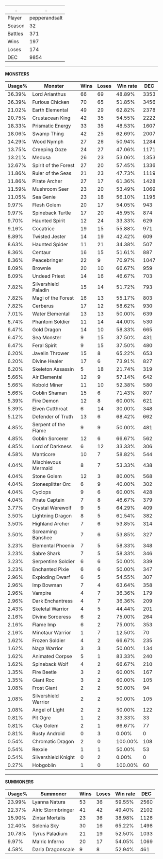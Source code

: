 .|.
|-|-
Player|pepperandsalt
Season|32
Battles|371
Wins|197
Loses|174
DEC|9854

---
**MONSTERS**

Usage%|Monster|Wins|Loses|Win rate|DEC|
-|-|-|-|-|-|
36.39%|Lord Arianthus|66|69|48.89%|3353|
36.39%|Furious Chicken|70|65|51.85%|3456|
21.02%|Earth Elemental|49|29|62.82%|2378|
20.75%|Crustacean King|42|35|54.55%|2222|
18.33%|Prismatic Energy|33|35|48.53%|1607|
18.06%|Swamp Thing|42|25|62.69%|2007|
14.29%|Wood Nymph|27|26|50.94%|1284|
13.75%|Creeping Ooze|24|27|47.06%|1171|
13.21%|Medusa|26|23|53.06%|1353|
12.67%|Spirit of the Forest|27|20|57.45%|1336|
11.86%|Ruler of the Seas|21|23|47.73%|1119|
11.86%|Pirate Archer|27|17|61.36%|1428|
11.59%|Mushroom Seer|23|20|53.49%|1069|
11.05%|Sea Genie|23|18|56.10%|1195|
9.97%|Flesh Golem|20|17|54.05%|943|
9.97%|Spineback Turtle|17|20|45.95%|874|
9.70%|Haunted Spirit|12|24|33.33%|629|
9.16%|Cocatrice|19|15|55.88%|971|
8.89%|Twisted Jester|14|19|42.42%|609|
8.63%|Haunted Spider|11|21|34.38%|507|
8.36%|Centaur|16|15|51.61%|887|
8.36%|Peacebringer|22|9|70.97%|1047|
8.09%|Brownie|20|10|66.67%|959|
8.09%|Undead Priest|14|16|46.67%|703|
7.82%|Silvershield Paladin|15|14|51.72%|793|
7.82%|Magi of the Forest|16|13|55.17%|803|
7.82%|Cerberus|17|12|58.62%|930|
7.01%|Water Elemental|13|13|50.00%|639|
6.74%|Phantom Soldier|11|14|44.00%|530|
6.47%|Gold Dragon|14|10|58.33%|665|
6.47%|Sea Monster|9|15|37.50%|431|
6.47%|Feral Spirit|9|15|37.50%|480|
6.20%|Javelin Thrower|15|8|65.22%|653|
6.20%|Divine Healer|17|6|73.91%|827|
6.20%|Skeleton Assassin|5|18|21.74%|319|
5.66%|Air Elemental|12|9|57.14%|642|
5.66%|Kobold Miner|11|10|52.38%|580|
5.66%|Goblin Shaman|15|6|71.43%|807|
5.39%|Fire Demon|12|8|60.00%|621|
5.39%|Elven Cutthroat|6|14|30.00%|348|
5.12%|Defender of Truth|13|6|68.42%|662|
4.85%|Serpent of the Flame|9|9|50.00%|481|
4.85%|Goblin Sorcerer|12|6|66.67%|562|
4.85%|Lord of Darkness|6|12|33.33%|306|
4.58%|Manticore|10|7|58.82%|544|
4.04%|Mischievous Mermaid|8|7|53.33%|438|
4.04%|Stone Golem|12|3|80.00%|568|
4.04%|Stonesplitter Orc|6|9|40.00%|302|
4.04%|Cyclops|9|6|60.00%|428|
4.04%|Pirate Captain|7|8|46.67%|379|
3.77%|Crystal Werewolf|9|5|64.29%|409|
3.50%|Lightning Dragon|8|5|61.54%|382|
3.50%|Highland Archer|7|6|53.85%|314|
3.50%|Screaming Banshee|7|6|53.85%|327|
3.23%|Elemental Phoenix|7|5|58.33%|348|
3.23%|Sabre Shark|7|5|58.33%|346|
3.23%|Serpentine Soldier|6|6|50.00%|339|
3.23%|Enchanted Pixie|6|6|50.00%|347|
2.96%|Exploding Dwarf|6|5|54.55%|307|
2.96%|Imp Bowman|7|4|63.64%|358|
2.96%|Vampire|4|7|36.36%|179|
2.96%|Dark Enchantress|4|7|36.36%|209|
2.43%|Skeletal Warrior|4|5|44.44%|201|
2.16%|Divine Sorceress|6|2|75.00%|264|
2.16%|Flame Imp|6|2|75.00%|353|
2.16%|Minotaur Warrior|1|7|12.50%|70|
1.62%|Frozen Soldier|4|2|66.67%|235|
1.62%|Naga Warrior|3|3|50.00%|134|
1.62%|Animated Corpse|5|1|83.33%|240|
1.62%|Spineback Wolf|4|2|66.67%|210|
1.35%|Fire Beetle|3|2|60.00%|167|
1.35%|Giant Roc|3|2|60.00%|105|
1.08%|Frost Giant|2|2|50.00%|94|
1.08%|Silvershield Warrior|2|2|50.00%|105|
1.08%|Angel of Light|2|2|50.00%|122|
0.81%|Pit Ogre|1|2|33.33%|33|
0.81%|Clay Golem|2|1|66.67%|77|
0.81%|Rusty Android|0|3|0.00%|0|
0.54%|Chromatic Dragon|2|0|100.00%|108|
0.54%|Rexxie|1|1|50.00%|53|
0.54%|Silvershield Knight|0|2|0.00%|0|
0.27%|Hobgoblin|1|0|100.00%|60|

---
**SUMMONERS**

Usage%|Summoner|Wins|Loses|Win rate|DEC|
-|-|-|-|-|-|
23.99%|Lyanna Natura|53|36|59.55%|2560|
22.37%|Alric Stormbringer|41|42|49.40%|2102|
15.90%|Zintar Mortalis|23|36|38.98%|1126|
12.40%|Selenia Sky|30|16|65.22%|1498|
10.78%|Tyrus Paladium|21|19|52.50%|1033|
9.97%|Malric Inferno|20|17|54.05%|1069|
4.58%|Daria Dragonscale|9|8|52.94%|461|
